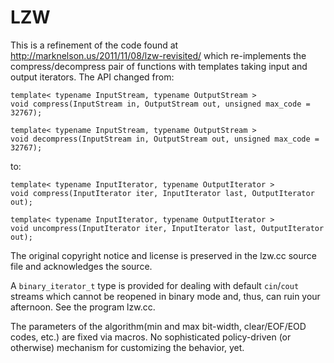 LZW
===

This is a refinement of the code found at
http://marknelson.us/2011/11/08/lzw-revisited/ which re-implements the
compress/decompress pair of functions with templates taking input and output
iterators. The API changed from:


    template< typename InputStream, typename OutputStream >
    void compress(InputStream in, OutputStream out, unsigned max_code = 32767);

    template< typename InputStream, typename OutputStream >
    void decompress(InputStream in, OutputStream out, unsigned max_code = 32767);

to:

    template< typename InputIterator, typename OutputIterator >
    void compress(InputIterator iter, InputIterator last, OutputIterator out);

    template< typename InputIterator, typename OutputIterator >
    void uncompress(InputIterator iter, InputIterator last, OutputIterator out);

The original copyright notice and license is preserved in the lzw.cc source file
and acknowledges the source.

A `binary_iterator_t` type is provided for dealing with default `cin`/`cout`
streams which cannot be reopened in binary mode and, thus, can ruin your
afternoon. See the program lzw.cc.

The parameters of the algorithm(min and max bit-width, clear/EOF/EOD codes,
etc.) are fixed via macros. No sophisticated policy-driven (or otherwise)
mechanism for customizing the behavior, yet.
